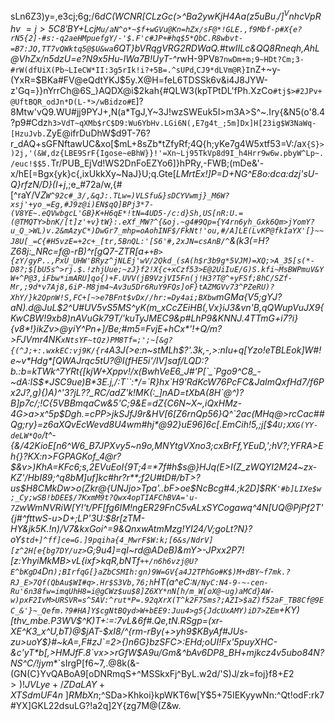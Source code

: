 <head>
   
sLn6Z3)y=,e3cj;6g;/6*dC(WCNR[CLzGc(>^Ba2yw$KjH4Aa(z5uBu_:/]^VnhcVpRhv~=j>5C8'BY$+Lcj`Mu/aN^o*~$f+wGVu@Kn=hZx/sF@*!GLE.,f9Mbf-p#X{e?rN5{2]-#s:-q2aeHMpuefgY/-'$.F'c#JP+#hq$5*QbC.R8wbvt-=B7:JQ,TT7vQWktq5@$U&wa`6QT}bVRqgVRG2RDWaQ.#twIILc&QQ8Rneqh,AhL@VhZx/n5dzU=e?N9x5Hu-IWa7B!UyT-^r*wH-9PV`B7nwDm+m;9~HDt?Cm;3-#rW(dfUiX(Pb~LIeCW*II:3g5rIk!i?+5B=.^sUPd`,`CJ9*dLVm@R}I`nZ+~y-(YxR=$BKa#FV@eQdtYKJ$5y.X@H=feL6TDSSk6v&i4J8JYW-z'Gq=}}nYrrCh@6S_}AQDX@i$2kah{#QLW3(kpTPtDL'fPh.XzCo`#tj$>#2JPv+@UftBQR_odJn*D(L-*>/wBidzo#E`]?8Mtw'vQ9.WU#jj9PYJ+,N(a*TgJ,Y~3J!wzSWEuk5I>m3A>S^~.Iry{&N5(o'8.4?p9#Cdz`h3>VdT~qXMb$rC$D9:Wu6YbHv.LGi6N(,E7g4t_;5m]Dx]H[23ig$W3NaWq-[HzuJvb.`ZyE@ifrDuDhW$d9T-76?r_dAQ+sGFNftawUC&xo[$mL+8sZb*tZfyRf;4Q{h;yKe7g4W5xtf53=V:/a`X{S}>)2j,'(&W,dz{LBE9SrF{Igose~eBhW}}!'=Xn~Lj95TkVp8d9I_h4Hrr9w6w.pbyW^Lp~./euc!$$5.`Tr/PUB_EjVd!WS2DnFoEZYo6]}hPRy,-FWB;(mDe&'-x/hE[=Bgx{yk}c{,ixUkkXy~NaJ}U;q.Gte[*LMrtEx!]P=D+NG^E8o:dca:dzj'sU-Q}rfzN/D}(I+j*,;e_#72a/w,{#[^raY/V*Z`W^92c#_3/,&qJ:.TLw=)VLSfu&}sDCYVwmj}_M6W?xsj'+yo_=Eg,#J9z@i)EN$qQ]BPj3*7-(V8YE~.eQVwbgcL'GB}K+H6qE*!tN=4UD5-/c:d}Sh,US[nR:U.=(@TMQTY>bnK/[t]z'+v}tW}:.eXf_MW?^{&oj.~g4#9Qp={Y4rn6yh_Gxk6Qm>jYomY?u_Q_>WL)v.2&mAzyC*)DwGr7_mhp=oAohINF$/FkNt!'ou,#/A]LE(LvKP@fkIaYX'[}~~J8U[_=C{#H5vzE=+2c+_[tr,5BnQL:'[S6'#,2xJN=csAnB/^`&(k3(=H?Z68j:_NRc=f@-rB)^r[gQ7-ZTR[a+`+B>{zY/gyP..,PxU_UHW'BRyz^jNLEj'wV/2Qkd_(sA(h$r3b9g*5VJM)=XQ;>A_35[s(*-D8?;$[bU5s^>rj.$.!zhjUue;~zJ}f2!X{c+xCzf53>E@2UiIuE/G)S.kfi~MsBWPmuV&YW+^P@3,iFbw*imARU]qo{)+F.UVV(jB9VzjVI5Fn(j!H3?T@^+yFSf;8hC/SZf-Mr,;9d*v7Aj8,6iP-M8jm4~Av3u5Dr6RuY9FQs]oF}tAZMGVv73^PZeRU)?XhY/}k2QpnW!S,FC+[~>e7BFnt$vDx//hr:=Dy4ai;BXbw`mGMa{V5;gYJ?aN).d@JuL$*_2^U#UV5vS5MS^yK(m_xCcZEiHB(,Vx}iJ3&vn'B,qQWupVuJX9{KwCBW!9xb8)nAVuGk79T/'kuTyJMEC9&p#LhP9&KNNJ.4TTmG+i7?i}{v8*!}ikZv>@yiY^Pn+]/Be;#m5=FvjE+hCx*'!+Q/m?>FJVmr4NK`xNtsYF~tQz)PM8Tf=;';~[&g?{(^J;+:.wxkEC:vj9K/{r4`A3J(>e:n~stMLh$?'.3k,-,>:nIu+q[Yzo!eTBLEok]W#!e~v*Hdg*[QWAJrqc5tU?@I(fHE5i'/IV]saf/LQD:?b.:b=kTWk^7YRt{[kjW+Xppv!/x(BwhVeE6_J#'P[`_`Pgo9^C8_-~dA:IS$*JSC9ue)B*3E.j,/:T``:*/=`R}hx`H9'RdKcW76PcFC&JaImQxfHd7/f6Px2J?,g){)A)^'3?jL??_RC/adZ'k!MK(:_]nAD=tXbA(8H`@^)?B]p7c/;!C{5VBBmqaCw&5'C;9&E=dZ{C6N~X~,iQxHMz-4G>a>x^5p$Dgh.=cPP>jkSJfJ9r&HV[6[Z6rnQp56}Q^`2ac(MHq@>rcCac##Qg;ry}=z6aXQvEcWevd8U4wm#hj*@92}uE96]6c[.EmCih!5,;j[$4`U;XXG(YY-deLW*Qo`/t^-{&/42KioE[n6^W6_B7JPXvy5~n9o,MNYtgVXno3;cxBrFf,YEuD,';hV?;YFRA>Eh{}?KX:n>FGPAGKof_4@r?$&v>)KhA=KFc6;s,2EVuEoI{9T;4=*7f#h$s@}HJq(E>I(Z_zWQYI2M24~zx-KZ'/HbI89;^q8bM]uf]kc#hr?r**;f2U#tD#/bT>?us$H8CMkDw>o(Zkr@{UNJjo>Tp*a'..bF>oe$NcBcg#4.;k2D]$RK`'#b]LIXe$w;_Cy;wSB!bDEE$/7KxmM9t?Qwx4opTIAFChBVA='u-7Z`wWmNVRiW[Y!'t/PF[fg6IM!ngER29FnC5vALxSYCogawq^4N[UQ@PjPf2T'{j#^fttwS-u>D+;LP'3U:$8r[zTM-HY&jk5K.!n)/V7&kxGoi^=9&QnxwAtmMzg!YI24/V;goLt?N}?oY`$td+]^ff]ce=G.]9pqiha{4_MwrF$W:k;[6&s/NdrV][z^2H[e{bg7DY/uz>`G;9u4]=qI~r*d@ADeB)&mY>-JPxx2P7![z:YhyiMkMB>vL{ix*f>k*qR,bNTf`++/n6h6vzj@U?E^bKgD4`Dn`);BIrfqG[}aZbCSMIh:gn)9W=GV{a4J2TPhGo#K$)M+dBY~f7mk.?RJ_E>7Qf(QbAu$WI#q>.Hr$S3Vb,76;h`HT(a^eC:`N/NyC:N4-9-~-cen-Ru'6n38fw=imqUhH8=i@gCWz$uu$8]Z6XY*nN[h/m_W[oX@~ug)aMCd}AW-w)pxF2IvM>URSVR=s^5AV:^rut*P=.92qXrX(T^k2F7Sms?;AZI>$aZ)f52aF_TB8Cf@9EC_&'}~_Qefm.?9#HA]Y$cgNtBQyd>W+bEE9:Juu4>g5{JdcUxAMY)iD7>ZEm`+KY)[thv_mbe.P3WV$^K)T+:=:7vL&6f#.Qe,tN.RSgp=(xr-XE^K3_x^U,bT)@$jAT-$xI8/^{rm-rBy(+>yh9$KByAf#JUs-zu>uoY$}#~kA=,F#zJ`=2>{)n6G}bzSFC>:EHd;oUI!Fx'5puyXHC-&c'yT*b[,>HMJfF.8`vx>>rGfW$A9u/Gm&^bAv6DP8_BH+mjkcz4v5ubo84N?NS^C/!jym_*`sIrgP[f6~7,.@8k(&-(GN(C}YvQABoA9[oDNRmqS+^MSSkxFj^ByL.w2d/'S)J/zk=foj}f8+$E2>)!JVLye+/ZDaLAY+XTSdmUF4n~]RMbXn$;^SDa>Khkoi}kpWKT6w[Y$5+75IEKyywNn:^Qt!odF:rk7#YX]GKL22dsuLG?!a2q]2Y{zg7M@(Z&w.

</head>
